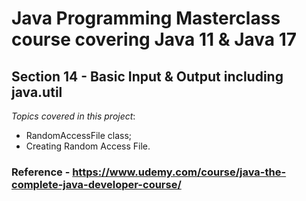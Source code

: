 # Java Programming Masterclass course covering Java 11 & Java 17

## Section 14 - Basic Input & Output including java.util

*Topics covered in this project*:

- RandomAccessFile class;
- Creating Random Access File.


### Reference - <https://www.udemy.com/course/java-the-complete-java-developer-course/>